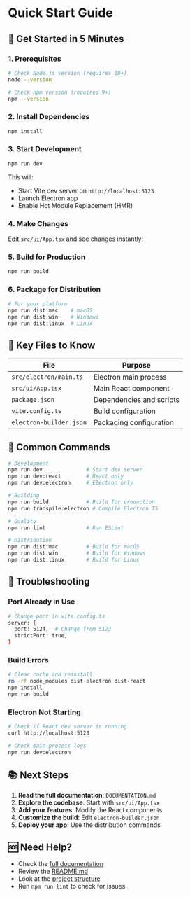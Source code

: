 # Quick Start Guide

## 🚀 Get Started in 5 Minutes

### 1. Prerequisites
```bash
# Check Node.js version (requires 18+)
node --version

# Check npm version (requires 9+)
npm --version
```

### 2. Install Dependencies
```bash
npm install
```

### 3. Start Development
```bash
npm run dev
```

This will:
- Start Vite dev server on `http://localhost:5123`
- Launch Electron app
- Enable Hot Module Replacement (HMR)

### 4. Make Changes
Edit `src/ui/App.tsx` and see changes instantly!

### 5. Build for Production
```bash
npm run build
```

### 6. Package for Distribution
```bash
# For your platform
npm run dist:mac    # macOS
npm run dist:win    # Windows  
npm run dist:linux  # Linux
```

## 📁 Key Files to Know

| File | Purpose |
|------|---------|
| `src/electron/main.ts` | Electron main process |
| `src/ui/App.tsx` | Main React component |
| `package.json` | Dependencies and scripts |
| `vite.config.ts` | Build configuration |
| `electron-builder.json` | Packaging configuration |

## 🔧 Common Commands

```bash
# Development
npm run dev              # Start dev server
npm run dev:react        # React only
npm run dev:electron     # Electron only

# Building
npm run build            # Build for production
npm run transpile:electron # Compile Electron TS

# Quality
npm run lint             # Run ESLint

# Distribution
npm run dist:mac         # Build for macOS
npm run dist:win         # Build for Windows
npm run dist:linux       # Build for Linux
```

## 🐛 Troubleshooting

### Port Already in Use
```bash
# Change port in vite.config.ts
server: {
  port: 5124,  # Change from 5123
  strictPort: true,
}
```

### Build Errors
```bash
# Clear cache and reinstall
rm -rf node_modules dist-electron dist-react
npm install
npm run build
```

### Electron Not Starting
```bash
# Check if React dev server is running
curl http://localhost:5123

# Check main process logs
npm run dev:electron
```

## 📚 Next Steps

1. **Read the full documentation**: `DOCUMENTATION.md`
2. **Explore the codebase**: Start with `src/ui/App.tsx`
3. **Add your features**: Modify the React components
4. **Customize the build**: Edit `electron-builder.json`
5. **Deploy your app**: Use the distribution commands

## 🆘 Need Help?

- Check the [full documentation](DOCUMENTATION.md)
- Review the [README.md](README.md)
- Look at the [project structure](#project-structure)
- Run `npm run lint` to check for issues 